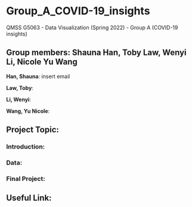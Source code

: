 # Group_A_COVID-19_insights
QMSS G5063 - Data Visualization (Spring 2022) - Group A (COVID-19 insights)

## Group members: Shauna Han, Toby Law, Wenyi Li, Nicole Yu Wang

**Han, Shauna**: insert email

**Law, Toby**: 

**Li, Wenyi**: 

**Wang, Yu Nicole**:

## Project Topic: 

### Introduction:

### Data:

### Final Project:

## Useful Link:
